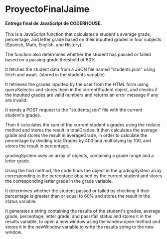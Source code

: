 # ProyectoFinalJaime
<h4>Entrega final de JavaScript de CODERHOUSE.</h4>
<p>This is a JavaScript function that calculates a student's average grade, percentage, and letter grade based on their inputted grades in four subjects (Spanish, Math, English, and History).</p>
<p>The function also determines whether the student has passed or failed based on a passing grade threshold of 60%.</p>
<p>It fetches the student data from a JSON file named "students.json" using fetch and await. (stored in the students variable)</p>
<p>It retrieves the grades inputted by the user from the HTML form using querySelector and stores them in the currentStudent object, and checks if the inputted grades are valid numbers and returns an error message if any are invalid.</p>
<p>It sends a POST request to the "students.json" file with the current student's grades.</p>
<p>Then it calculates the sum of the current student's grades using the reduce method and stores the result in totalGrades. It then calculates the average grade and stores the result in averageGrade, in order to calculate the percentage by dividing totalGrades by 400 and multiplying by 100, and stores the result in percentage.</p>
<p>gradingSystem uses an array of objects, containing a grade range and a letter grade.</p>
<p>Using the find method, the code finds the object in the gradingSystem array corresponding to the percentage obtained by the current student and stores the corresponding letter grade in the grade variable.</p>
<p>It determines whether the student passed or failed by checking if their percentage is greater than or equal to 60% and stores the result in the status variable.</p>
<p>It generates a string containing the results of the student's grades, average grade, percentage, letter grade, and pass/fail status and stores it in the results variable, to open a new window using the window.open method and stores it in the newWindow variable to write the results string to the new window.</p>

